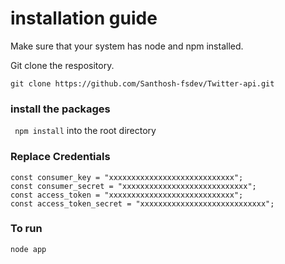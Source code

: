 # installation guide

Make sure that your system has node and npm installed.

Git clone the respository.

`git clone https://github.com/Santhosh-fsdev/Twitter-api.git`

### install the packages 

` npm install` into the root directory

### Replace Credentials

```
const consumer_key = "xxxxxxxxxxxxxxxxxxxxxxxxxxxx";
const consumer_secret = "xxxxxxxxxxxxxxxxxxxxxxxxxxxx";
const access_token = "xxxxxxxxxxxxxxxxxxxxxxxxxxxx";
const access_token_secret = "xxxxxxxxxxxxxxxxxxxxxxxxxxxx";

```

### To run 

`node app`
